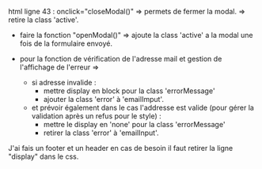 
html ligne 43 : onclick="closeModal()" => permets de fermer la modal. => retire la class 'active'.

- faire la fonction "openModal()" => ajoute la class 'active' a la modal une fois de la formulaire envoyé.

- pour la fonction de vérification de l'adresse mail et gestion de l'affichage de l'erreur =>
    - si adresse invalide :
        - mettre display en block pour la class 'errorMessage'
        - ajouter la class 'error' à 'emailImput'.
    - et prévoir également dans le cas l'addresse est valide (pour gérer la validation après un refus pour le style) :
        - mettre le display en 'none' pour la class 'errorMessage'
        - retirer la class 'error' à 'emailInput'.



J'ai fais un footer et un header en cas de besoin il faut retirer la ligne "display" dans le css.